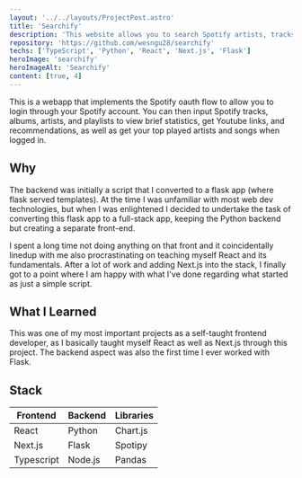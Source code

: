 ```yaml
---
layout: '../../layouts/ProjectPost.astro'
title: 'Searchify'
description: 'This website allows you to search Spotify artists, tracks, playlists, or albums, and get recommendations. You can also log in to learn about your listening habits.'
repository: 'https://github.com/wesngu28/searchify'
techs: ['TypeScript', 'Python', 'React', 'Next.js', 'Flask']
heroImage: 'searchify'
heroImageAlt: 'Searchify'
content: [true, 4]
---
```


This is a webapp that implements the Spotify oauth flow to allow you to login through your Spotify account. You can then input Spotify tracks, albums, artists, and playlists to view brief statistics, get Youtube links, and recommendations, as well as get your top played artists and songs when logged in.

## Why

The backend was initially a script that I converted to a flask app (where flask served templates). At the time I was unfamiliar with most web dev technologies, but when I was enlightened I decided to undertake the task of converting this flask app to a full-stack app, keeping the Python backend but creating a separate front-end.

I spent a long time not doing anything on that front and it coincidentally linedup with me also procrastinating on teaching myself React and its fundamentals. After a lot of work and adding Next.js into the stack, I finally got to a point where I am happy with what I've done regarding what started as just a simple script.

## What I Learned

This was one of my most important projects as a self-taught frontend developer, as I basically taught myself React as well as Next.js through this project. The backend aspect was also the first time I ever worked with Flask.

## Stack

| Frontend    | Backend     | Libraries
| ----------- | ----------- | ----------- |
| React      | Python      | Chart.js |
| Next.js   |    Flask     | Spotipy |
| Typescript   |    Node.js     | Pandas |
